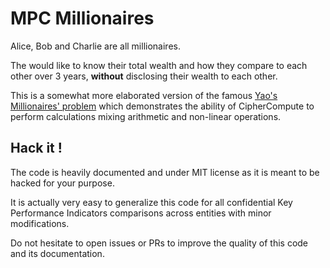 # MPC Millionaires

Alice, Bob and Charlie are all millionaires.

The would like to know their total wealth and 
how they compare to each other over 3 years,
**without** disclosing their wealth to each other.

This is a somewhat more elaborated version of the famous 
[Yao's Millionaires' problem](https://en.wikipedia.org/wiki/Yao%27s_Millionaires%27_problem) which
demonstrates the ability of CipherCompute to perform calculations mixing arithmetic and non-linear
operations.

## Hack it !

The code is heavily documented and under MIT license as it is meant to be hacked for your purpose.

It is actually very easy to generalize this code for all confidential Key Performance Indicators 
comparisons across entities with minor modifications.

Do not hesitate to open issues or PRs to improve the quality of this code 
and its documentation.



